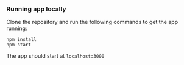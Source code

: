 
### Running app locally
Clone the repository and run the following commands to get the app running:
```
npm install
npm start
```

The app should start at `localhost:3000`
